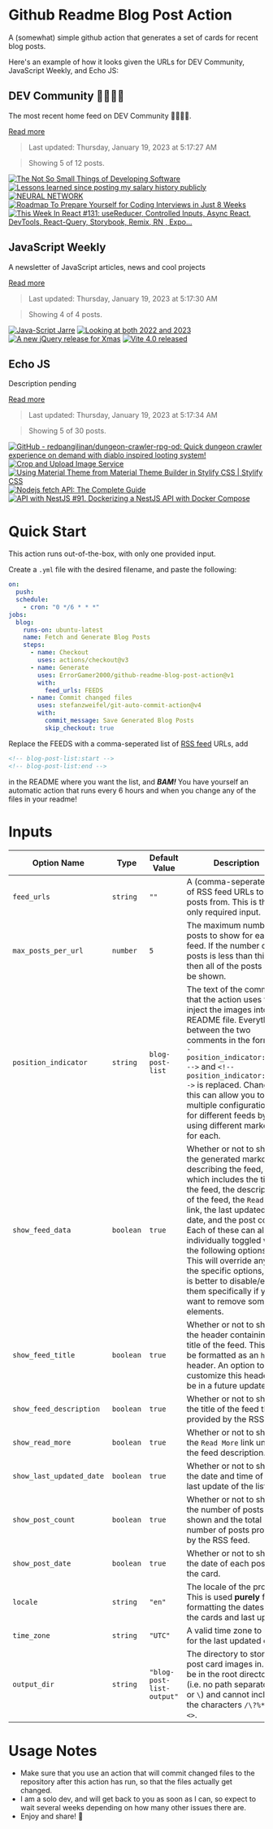 # Github Readme Blog Post Action

A (somewhat) simple github action that generates a set of cards for recent blog posts.

Here's an example of how it looks given the URLs for DEV Community, JavaScript Weekly, and Echo JS:

<!-- post-list:start -->
## DEV Community 👩‍💻👨‍💻

The most recent home feed on DEV Community 👩‍💻👨‍💻.

[Read more](https://dev.to)
> Last updated: Thursday, January 19, 2023 at 5:17:27 AM

> Showing 5 of 12 posts.

[![The Not So Small Things of Developing Software](https://raw.githubusercontent.com/ErrorGamer2000/github-readme-blog-post-action/main/generated_files/DEV_Community_👩‍💻👨‍💻/The_Not_So_Small_Things_of_Developing_Software.svg)](https://dev.to/solidi/the-not-so-small-things-of-developing-software-3emi)
[![Lessons learned since posting my salary history publicly](https://raw.githubusercontent.com/ErrorGamer2000/github-readme-blog-post-action/main/generated_files/DEV_Community_👩‍💻👨‍💻/Lessons_learned_since_posting_my_salary_history_publicly.svg)](https://dev.to/jamietanna/lessons-learned-since-posting-my-salary-history-publicly-5055)
[![NEURAL NETWORK](https://raw.githubusercontent.com/ErrorGamer2000/github-readme-blog-post-action/main/generated_files/DEV_Community_👩‍💻👨‍💻/NEURAL_NETWORK.svg)](https://dev.to/felix715/neural-network-3830)
[![Roadmap To Prepare Yourself for Coding Interviews in Just 8 Weeks](https://raw.githubusercontent.com/ErrorGamer2000/github-readme-blog-post-action/main/generated_files/DEV_Community_👩‍💻👨‍💻/Roadmap_To_Prepare_Yourself_for_Coding_Interviews_in_Just_8_Weeks.svg)](https://dev.to/onlydevs_/roadmap-to-prepare-yourself-for-coding-interviews-in-just-8-weeks-3ag5)
[![This Week In React #131: useReducer, Controlled Inputs, Async React, DevTools, React-Query, Storybook, Remix, RN , Expo...](https://raw.githubusercontent.com/ErrorGamer2000/github-readme-blog-post-action/main/generated_files/DEV_Community_👩‍💻👨‍💻/This_Week_In_React__131__useReducer__Controlled_Inputs__Async_React__DevTools__React-Query__Storybook__Remix__RN___Expo....svg)](https://dev.to/sebastienlorber/this-week-in-react-131-usereducer-controlled-inputs-async-react-devtools-react-query-storybook-remix-rn-expo-mcp)


## JavaScript Weekly

A newsletter of JavaScript articles, news and cool projects

[Read more](https://javascriptweekly.com/)
> Last updated: Thursday, January 19, 2023 at 5:17:30 AM

> Showing 4 of 4 posts.

[![Java-Script Jarre](https://raw.githubusercontent.com/ErrorGamer2000/github-readme-blog-post-action/main/generated_files/JavaScript_Weekly/Java-Script_Jarre.svg)](https://javascriptweekly.com/issues/621)
[![Looking at both 2022 and 2023](https://raw.githubusercontent.com/ErrorGamer2000/github-readme-blog-post-action/main/generated_files/JavaScript_Weekly/Looking_at_both_2022_and_2023.svg)](https://javascriptweekly.com/issues/620)
[![A new jQuery release for Xmas](https://raw.githubusercontent.com/ErrorGamer2000/github-readme-blog-post-action/main/generated_files/JavaScript_Weekly/A_new_jQuery_release_for_Xmas.svg)](https://javascriptweekly.com/issues/619)
[![Vite 4.0 released](https://raw.githubusercontent.com/ErrorGamer2000/github-readme-blog-post-action/main/generated_files/JavaScript_Weekly/Vite_4.0_released.svg)](https://javascriptweekly.com/issues/618)


## Echo JS

Description pending

[Read more](
http://www.echojs.com
)
> Last updated: Thursday, January 19, 2023 at 5:17:34 AM

> Showing 5 of 30 posts.

[![GitHub - redpangilinan/dungeon-crawler-rpg-od: Quick dungeon crawler experience on demand with diablo inspired looting system!](https://raw.githubusercontent.com/ErrorGamer2000/github-readme-blog-post-action/main/generated_files/_Echo_JS_/GitHub_-_redpangilinan_dungeon-crawler-rpg-od__Quick_dungeon_crawler_experience_on_demand_with_diablo_inspired_looting_system!.svg)](https://github.com/redpangilinan/dungeon-crawler-rpg-od)
[![
Crop and Upload Image Service
](https://raw.githubusercontent.com/ErrorGamer2000/github-readme-blog-post-action/main/generated_files/_Echo_JS_/_Crop_and_Upload_Image_Service_.svg)](
https://arokis.me/articles/crop-and-upload-image-service
)
[![Using Material Theme from Material Theme Builder in Stylify CSS | Stylify CSS](https://raw.githubusercontent.com/ErrorGamer2000/github-readme-blog-post-action/main/generated_files/_Echo_JS_/Using_Material_Theme_from_Material_Theme_Builder_in_Stylify_CSS___Stylify_CSS.svg)](https://stylifycss.com/blog/material-theme-integration)
[![Nodejs fetch API: The Complete Guide](https://raw.githubusercontent.com/ErrorGamer2000/github-readme-blog-post-action/main/generated_files/_Echo_JS_/Nodejs_fetch_API__The_Complete_Guide.svg)](https://metered.hashnode.dev/nodejs-fetch-api-the-complete-guide)
[![API with NestJS #91. Dockerizing a NestJS API with Docker Compose](https://raw.githubusercontent.com/ErrorGamer2000/github-readme-blog-post-action/main/generated_files/_Echo_JS_/API_with_NestJS__91._Dockerizing_a_NestJS_API_with_Docker_Compose.svg)](https://wanago.io/2023/01/16/api-nestjs-docker-compose/)


<!-- post-list:end -->

# Quick Start

This action runs out-of-the-box, with only one provided input.

Create a `.yml` file with the desired filename, and paste the following:

```yml
on:
  push:
  schedule:
    - cron: "0 */6 * * *"
jobs:
  blog:
    runs-on: ubuntu-latest
    name: Fetch and Generate Blog Posts
    steps:
      - name: Checkout
        uses: actions/checkout@v3
      - name: Generate
        uses: ErrorGamer2000/github-readme-blog-post-action@v1
        with:
          feed_urls: FEEDS
      - name: Commit changed files
        uses: stefanzweifel/git-auto-commit-action@v4
        with:
          commit_message: Save Generated Blog Posts
          skip_checkout: true
```

Replace the FEEDS with a comma-seperated list of [RSS feed](https://rss.com/blog/how-do-rss-feeds-work/) URLs, add

```md
<!-- blog-post-list:start -->
<!-- blog-post-list:end -->
```

in the README where you want the list, and **_BAM!_** You have yourself an automatic action that runs every 6 hours and when you change any of the files in your readme!

# Inputs

<table>
  <thead>
    <tr>
      <th>Option Name</th>
      <th>Type</th>
      <th>Default Value</th>
      <th>Description</th>
    </tr>
  </thead>
  <tbody>
    <tr>
      <td><code>feed_urls</code></td>
      <td><code>string</code></td>
      <td><code>""</code></td>
      <td>A (comma-seperated) list of RSS feed URLs to load posts from. This is the only required input.</td>
    </tr>
    <tr>
      <td><code>max_posts_per_url</code></td>
      <td><code>number</code></td>
      <td><code>5</code></td>
      <td>The maximum number of posts to show for each feed. If the number of posts is less than this, then all of the posts will be shown.</td>
    </tr>
    <tr>
      <td><code>position_indicator</code></td>
      <td><code>string</code></td>
      <td><code>blog-post-list</code></td>
      <td>The text of the comments that the action uses to inject the images into the README file. Everything between the two comments in the form <code>&lt;!-- position_indicator:start --&gt;</code> and <code>&lt;!-- position_indicator:end --&gt;</code> is replaced. Changing this can allow you to use multiple configurations for different feeds by using different markers for each.</td>
    </tr>
    <tr>
      <td><code>show_feed_data</code></td>
      <td><code>boolean</code></td>
      <td><code>true</code></td>
      <td>Whether or not to show the generated markdown describing the feed, which includes the title of the feed, the description of the feed, the <code>Read More</code> link, the last updated date, and the post count. Each of these can also be individually toggled with the following options. This will override any of the specific options, so it is better to disable/enable them specifically if you want to remove some elements.</td>
    </tr>
    <tr>
      <td><code>show_feed_title</code></td>
      <td><code>boolean</code></td>
      <td><code>true</code></td>
      <td>Whether or not to show the header containing the title of the feed. This will be formatted as an <code>h2</code> header. An option to customize this header will be in a future update.</td>
    </tr>
    <tr>
      <td><code>show_feed_description</code></td>
      <td><code>boolean</code></td>
      <td><code>true</code></td>
      <td>Whether or not to show the title of the feed that is provided by the RSS feed.</td>
    </tr>
    <tr>
      <td><code>show_read_more</code></td>
      <td><code>boolean</code></td>
      <td><code>true</code></td>
      <td>Whether or not to show the <code>Read More</code> link under the feed description.</td>
    </tr>
    <tr>
      <td><code>show_last_updated_date</code></td>
      <td><code>boolean</code></td>
      <td><code>true</code></td>
      <td>Whether or not to show the date and time of the last update of the list.</td>
    </tr>
    <tr>
      <td><code>show_post_count</code></td>
      <td><code>boolean</code></td>
      <td><code>true</code></td>
      <td>Whether or not to show the number of posts shown and the total number of posts provided by the RSS feed.</td>
    </tr>
    <tr>
      <td><code>show_post_date</code></td>
      <td><code>boolean</code></td>
      <td><code>true</code></td>
      <td>Whether or not to show the date of each post on the card.</td>
    </tr>
    <tr>
      <td><code>locale</code></td>
      <td><code>string</code></td>
      <td><code>"en"</code></td>
      <td>The locale of the project. This is used <strong>purely</strong> for formatting the dates of the cards and last update.</td>
    </tr>
    <tr>
      <td><code>time_zone</code></td>
      <td><code>string</code></td>
      <td><code>"UTC"</code></td>
      <td>A valid time zone to use for the last updated date.</td>
    </tr>
    <tr>
      <td><code>output_dir</code></td>
      <td><code>string</code></td>
      <td><code>"blog-post-list-output"</code></td>
      <td>The directory to store the post card images in. Must be in the root directory (i.e. no path separators <code>/</code> or <code>\</code>) and cannot include the characters <code>/\?%*:|"&lt;&gt;</code>.</td>
    </tr>
<!--
    <tr>
      <td><code></code></td>
      <td><cde></cde></td>
      <td><code></code></td>
      <td></td>
    </tr>
-->
  </tbody>
</table>

# Usage Notes

- Make sure that you use an action that will commit changed files to the repository after this action has run, so that the files actually get changed.
- I am a solo dev, and will get back to you as soon as I can, so expect to wait several weeks depending on how many other issues there are.
- Enjoy and share! 🤗
